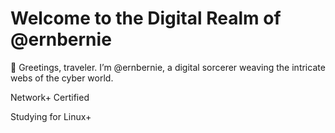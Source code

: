 # Welcome to the Digital Realm of @ernbernie

👋 Greetings, traveler. I’m @ernbernie, a digital sorcerer weaving the intricate webs of the cyber world.

Network+ Certified

Studying for Linux+

